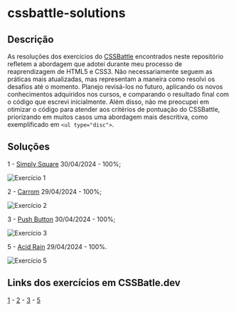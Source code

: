 # cssbattle-solutions

## Descrição

As resoluções dos exercícios do [CSSBattle](https://cssbattle.dev) encontrados neste repositório refletem a abordagem que adotei durante meu processo de reaprendizagem de HTML5 e CSS3. Não necessariamente seguem as práticas mais atualizadas, mas representam a maneira como resolvi os desafios até o momento. Planejo revisá-los no futuro, aplicando os novos conhecimentos adquiridos nos cursos, e comparando o resultado final com o código que escrevi inicialmente. Além disso, não me preocupei em otimizar o código para atender aos critérios de pontuação do CSSBattle, priorizando em muitos casos uma abordagem mais descritiva, como exemplificado em  `<ul type="disc">`.

## Soluções

1 - [Simply Square](solutions/001.md) 30/04/2024 - 100%;

![Exercício 1](https://cssbattle.dev/targets/1.png "Exercício 1")

2 - [Carrom](solutions/002.md) 29/04/2024 - 100%;

![Exercício 2](https://cssbattle.dev/targets/2.png "Exercício 2")

3 - [Push Button](solutions/003.md) 30/04/2024 - 100%;

![Exercício 3](https://cssbattle.dev/targets/3.png "Exercício 3")

5 - [Acid Rain](solutions/005.md) 29/04/2024 - 100%.

![Exercício 5](https://cssbattle.dev/targets/5.png "Exercício 5")

## Links dos exercícios em CSSBatle.dev

[1](https://cssbattle.dev/play/1) - [2](https://cssbattle.dev/play/2) - [3](https://cssbattle.dev/play/3) - [5](https://cssbattle.dev/play/5)